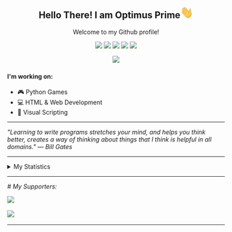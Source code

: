 <h2 align="center">Hello There! I am Optimus Prime<img src="https://github.com/ABSphreak/ABSphreak/blob/master/gifs/Hi.gif" width="30px"></h2>
<p align="center">Welcome to my Github profile!</p>

<p align="center">
	<a href="https://github.com/Ravanger101"><img src="https://gpvc.arturio.dev/Ravanger101"></a> <!--Profile views-->
	<a href="mailto:panther2008aryan101@gmail.com"><img src="https://img.shields.io/badge/My-Email-red.svg"></a> <!--Email-->
	<a href="https://github.com/Ravanger101"><img src="https://img.shields.io/github/stars/Ravanger101"></a> <!--Stars-->
    <a href="https://ravanger101.github.io/Dragon_Realms_Website/"><img src="https://img.shields.io/badge/My-Website-yellow"></a> <!--Website-->
    <a href="https://discord.gg/s3HKTUJcpk"><img src="https://img.shields.io/badge/Discord-Ravanger__101%239537-blueviolet?logo=discord"></a> <!--Discord-->
</p>

<!--<p align="center">
	<a href="https://github.com/Ravanger101/Ravanger101/actions/workflows/metrics.yml"><img src="https://github.com/Ravanger101/Ravanger101/actions/workflows/metrics.yml/badge.svg?branch=main"></a>
</p>-->

<p align="center">
	<a href="https://github.com/ryo-ma/github-profile-trophy"><img src="https://github-profile-trophy.vercel.app/?username=Ravanger101&no-frame=true&column=6&theme=onedark"></a> <!--Trophies-->
</p>

<!--<p>
	<img src="https://github.com/Ravanger101/Ravanger101/blob/main/github-metrics.svg">
</p>-->

#### I'm working on:
- 🎮 Python Games
- 💻 HTML & Web Development
- 📜 Visual Scripting

<hr>
<i align="center">
	"Learning to write programs stretches your mind, and helps you think better, creates a way of thinking about things that I think is helpful in all domains." — Bill Gates
</i>
<hr>

<details><summary>My Statistics</summary>
<hr>
	<p>
		<img align="center" src="https://github-readme-stats.vercel.app/api?username=Ravanger101&include_all_commits=true&count_private=true&show_icons=true&line_height=20&title_color=7A7ADB&icon_color=2234AE&text_color=D3D3D3&bg_color=0,000000,130F40">
	</p>
</details>
 
<hr>
<i align="Left">
# My Supporters:
	<p>
	</p>
	<a href="https://github.com/TurnipGuy30"><img src="https://img.shields.io/badge/-TurnipGuy30-333333?style-flat&logo=github"></a> <!--Johnny-->
	<p>
	</p>
	<a href="https://github.com/aniket7515"><img src="https://img.shields.io/badge/-aniket7515-333333?style-flat&logo=github"></a> <!--Aniket Dhokane (Big Brother)-->
</i>
<hr>
